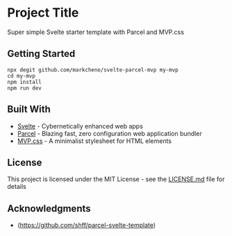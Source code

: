 # Project Title

Super simple Svelte starter template with Parcel and MVP.css

## Getting Started

```
npx degit github.com/markcheno/svelte-parcel-mvp my-mvp
cd my-mvp
npm install
npm run dev
```

## Built With

- [Svelte](https://svelte.dev/) - Cybernetically enhanced web apps
- [Parcel](https://parceljs.org/) - Blazing fast, zero configuration web application bundler
- [MVP.css](https://andybrewer.github.io/mvp/) - A minimalist stylesheet for HTML elements

## License

This project is licensed under the MIT License - see the [LICENSE.md](LICENSE.md) file for details

## Acknowledgments

- (https://github.com/shff/parcel-svelte-template)
